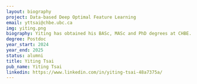 ```yaml
---
layout: biography
project: Data-based Deep Optimal Feature Learning
email: yttsai@chbe.ubc.ca
img: yiting.png
biography: Yiting has obtained his BASc, MASc and PhD degrees at CHBE. His current postdoctoral research is focused on feature extraction, the identification of combined raw input variables which contribute to various process outcomes. This is achieved using Machine Learning algorithms such as Deep Learning, Variational Autoencoders, and Generative Adversarial Networks. Yiting is also working as a part-time data analyst in a consulting company, where he uses his fluency in Python to design predictive models to forecast and diagnose anomalies for real-time process data.
degree: Postdoc
year_start: 2024
year_end: 2025
status: alumni
title: Yiting Tsai
pub_name: Yiting Tsai
linkedin: https://www.linkedin.com/in/yiting-tsai-48a7375a/
---
```

